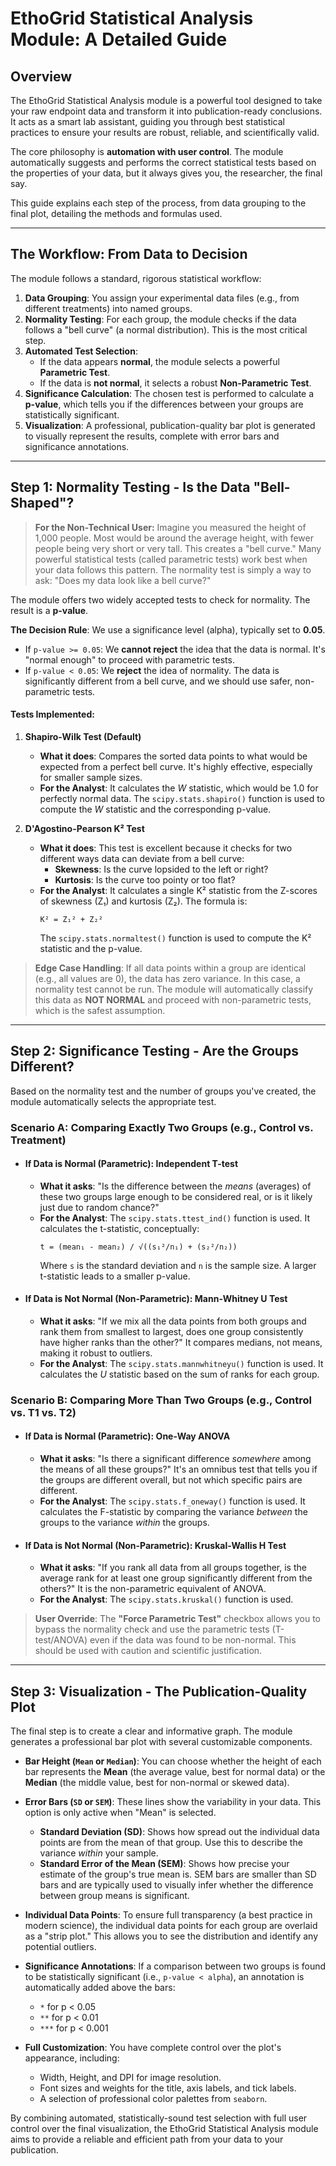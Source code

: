 # EthoGrid Statistical Analysis Module: A Detailed Guide

## Overview

The EthoGrid Statistical Analysis module is a powerful tool designed to take your raw endpoint data and transform it into publication-ready conclusions. It acts as a smart lab assistant, guiding you through best statistical practices to ensure your results are robust, reliable, and scientifically valid.

The core philosophy is **automation with user control**. The module automatically suggests and performs the correct statistical tests based on the properties of your data, but it always gives you, the researcher, the final say.

This guide explains each step of the process, from data grouping to the final plot, detailing the methods and formulas used.

---

## The Workflow: From Data to Decision

The module follows a standard, rigorous statistical workflow:

1.  **Data Grouping**: You assign your experimental data files (e.g., from different treatments) into named groups.
2.  **Normality Testing**: For each group, the module checks if the data follows a "bell curve" (a normal distribution). This is the most critical step.
3.  **Automated Test Selection**:
    *   If the data appears **normal**, the module selects a powerful **Parametric Test**.
    *   If the data is **not normal**, it selects a robust **Non-Parametric Test**.
4.  **Significance Calculation**: The chosen test is performed to calculate a **p-value**, which tells you if the differences between your groups are statistically significant.
5.  **Visualization**: A professional, publication-quality bar plot is generated to visually represent the results, complete with error bars and significance annotations.

---

## Step 1: Normality Testing - Is the Data "Bell-Shaped"?

> **For the Non-Technical User:**
> Imagine you measured the height of 1,000 people. Most would be around the average height, with fewer people being very short or very tall. This creates a "bell curve." Many powerful statistical tests (called parametric tests) work best when your data follows this pattern. The normality test is simply a way to ask: "Does my data look like a bell curve?"

The module offers two widely accepted tests to check for normality. The result is a **p-value**.

**The Decision Rule**: We use a significance level (alpha), typically set to **0.05**.
-   If `p-value >= 0.05`: We **cannot reject** the idea that the data is normal. It's "normal enough" to proceed with parametric tests.
-   If `p-value < 0.05`: We **reject** the idea of normality. The data is significantly different from a bell curve, and we should use safer, non-parametric tests.

#### Tests Implemented:

1.  **Shapiro-Wilk Test (Default)**
    -   **What it does**: Compares the sorted data points to what would be expected from a perfect bell curve. It's highly effective, especially for smaller sample sizes.
    -   **For the Analyst**: It calculates the *W* statistic, which would be 1.0 for perfectly normal data. The `scipy.stats.shapiro()` function is used to compute the *W* statistic and the corresponding p-value.

2.  **D'Agostino-Pearson K² Test**
    -   **What it does**: This test is excellent because it checks for two different ways data can deviate from a bell curve:
        -   **Skewness**: Is the curve lopsided to the left or right?
        -   **Kurtosis**: Is the curve too pointy or too flat?
    -   **For the Analyst**: It calculates a single K² statistic from the Z-scores of skewness (Z₁) and kurtosis (Z₂). The formula is:
        ```
        K² = Z₁² + Z₂²
        ```
        The `scipy.stats.normaltest()` function is used to compute the K² statistic and the p-value.

> **Edge Case Handling**: If all data points within a group are identical (e.g., all values are 0), the data has zero variance. In this case, a normality test cannot be run. The module will automatically classify this data as **NOT NORMAL** and proceed with non-parametric tests, which is the safest assumption.

---

## Step 2: Significance Testing - Are the Groups Different?

Based on the normality test and the number of groups you've created, the module automatically selects the appropriate test.

### Scenario A: Comparing Exactly Two Groups (e.g., Control vs. Treatment)

*   #### If Data is Normal (Parametric): **Independent T-test**
    *   **What it asks**: "Is the difference between the *means* (averages) of these two groups large enough to be considered real, or is it likely just due to random chance?"
    *   **For the Analyst**: The `scipy.stats.ttest_ind()` function is used. It calculates the t-statistic, conceptually:
        ```
        t = (mean₁ - mean₂) / √((s₁²/n₁) + (s₂²/n₂))
        ```
        Where `s` is the standard deviation and `n` is the sample size. A larger t-statistic leads to a smaller p-value.

*   #### If Data is Not Normal (Non-Parametric): **Mann-Whitney U Test**
    *   **What it asks**: "If we mix all the data points from both groups and rank them from smallest to largest, does one group consistently have higher ranks than the other?" It compares medians, not means, making it robust to outliers.
    *   **For the Analyst**: The `scipy.stats.mannwhitneyu()` function is used. It calculates the *U* statistic based on the sum of ranks for each group.

### Scenario B: Comparing More Than Two Groups (e.g., Control vs. T1 vs. T2)

*   #### If Data is Normal (Parametric): **One-Way ANOVA**
    *   **What it asks**: "Is there a significant difference *somewhere* among the means of all these groups?" It's an omnibus test that tells you if the groups are different overall, but not which specific pairs are different.
    *   **For the Analyst**: The `scipy.stats.f_oneway()` function is used. It calculates the F-statistic by comparing the variance *between* the groups to the variance *within* the groups.

*   #### If Data is Not Normal (Non-Parametric): **Kruskal-Wallis H Test**
    *   **What it asks**: "If you rank all data from all groups together, is the average rank for at least one group significantly different from the others?" It is the non-parametric equivalent of ANOVA.
    *   **For the Analyst**: The `scipy.stats.kruskal()` function is used.

> **User Override**: The **"Force Parametric Test"** checkbox allows you to bypass the normality check and use the parametric tests (T-test/ANOVA) even if the data was found to be non-normal. This should be used with caution and scientific justification.

---

## Step 3: Visualization - The Publication-Quality Plot

The final step is to create a clear and informative graph. The module generates a professional bar plot with several customizable components.

*   **Bar Height (`Mean` or `Median`)**: You can choose whether the height of each bar represents the **Mean** (the average value, best for normal data) or the **Median** (the middle value, best for non-normal or skewed data).

*   **Error Bars (`SD` or `SEM`)**: These lines show the variability in your data. This option is only active when "Mean" is selected.
    *   **Standard Deviation (SD)**: Shows how spread out the individual data points are from the mean of that group. Use this to describe the variance *within* your sample.
    *   **Standard Error of the Mean (SEM)**: Shows how precise your estimate of the group's true mean is. SEM bars are smaller than SD bars and are typically used to visually infer whether the difference between group means is significant.

*   **Individual Data Points**: To ensure full transparency (a best practice in modern science), the individual data points for each group are overlaid as a "strip plot." This allows you to see the distribution and identify any potential outliers.

*   **Significance Annotations**: If a comparison between two groups is found to be statistically significant (i.e., `p-value < alpha`), an annotation is automatically added above the bars:
    *   `*` for p < 0.05
    *   `**` for p < 0.01
    *   `***` for p < 0.001

*   **Full Customization**: You have complete control over the plot's appearance, including:
    *   Width, Height, and DPI for image resolution.
    *   Font sizes and weights for the title, axis labels, and tick labels.
    *   A selection of professional color palettes from `seaborn`.

By combining automated, statistically-sound test selection with full user control over the final visualization, the EthoGrid Statistical Analysis module aims to provide a reliable and efficient path from your data to your publication.
